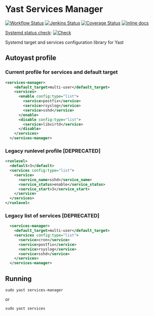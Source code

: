 # Yast Services Manager

[![Workflow Status](https://github.com/yast/yast-services-manager/workflows/CI/badge.svg?branch=master)](
https://github.com/yast/yast-services-manager/actions?query=branch%3Amaster)
[![Jenkins Status](https://ci.opensuse.org/buildStatus/icon?job=yast-yast-services-manager-master)](
https://ci.opensuse.org/view/Yast/job/yast-yast-services-manager-master/)
[![Coverage Status](https://img.shields.io/coveralls/yast/yast-services-manager.svg)](https://coveralls.io/r/yast/yast-services-manager?branch=master)
[![inline docs](http://inch-ci.org/github/yast/yast-services-manager.svg?branch=master)](http://inch-ci.org/github/yast/yast-services-manager)

[Systemd status check](https://github.com/yast/yast-services-manager/tree/check_systemd_states):
[![Check](https://github.com/yast/yast-services-manager/actions/workflows/check.yml/badge.svg?branch=check_systemd_states)](
https://github.com/yast/yast-services-manager/actions/workflows/check.yml?query=branch%3Acheck_systemd_states)


Systemd target and services configuration library for Yast

## Autoyast profile

### Current profile for services and default target

```xml
<services-manager>
    <default_target>multi-user</default_target>
    <services>
      <enable config:type="list">
        <service>postfix</service>
        <service>rsyslog</service>
        <service>sshd</service>
      </enable>
      <disable config:type="list">
        <service>libvirtd</service>
      </disable>
    </services>
  </services-manager>
```
### Legacy runlevel profile [DEPRECATED]

```xml
<runlevel>
  <default>3</default>
  <services config:type="list">
    <service>
      <service_name>sshd</service_name>
      <service_status>enable</service_status>
      <service_start>3</service_start>
    </service>
  </services>
</runlevel>
```

### Legacy list of services [DEPRECATED]

```xml
  <services-manager>
    <default_target>multi-user</default_target>
    <services config:type="list">
      <service>cron</service>
      <service>postfix</service>
      <service>rsyslog</service>
      <service>sshd</service>
    </services>
  </services-manager>
```

## Running

`sudo yast services-manager`

or

`sudo yast services`

